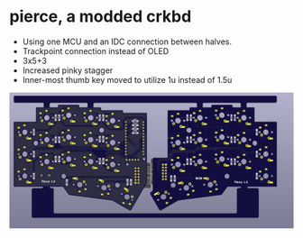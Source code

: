 # pierce, a modded crkbd

* Using one MCU and an IDC connection between halves.
* Trackpoint connection instead of OLED
* 3x5+3
* Increased pinky stagger
* Inner-most thumb key moved to utilize 1u instead of 1.5u

![alt text](assets/pcb.png "pierce PBC")
